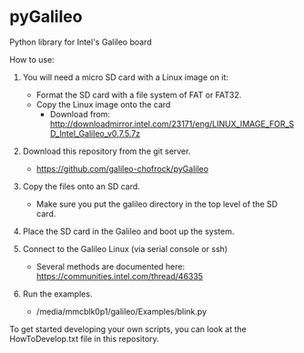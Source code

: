 pyGalileo
=========

Python library for Intel's Galileo board

How to use:
1. You will need a micro SD card with a Linux image on it: 
    - Format the SD card with a file system of FAT or FAT32.
    - Copy the Linux image onto the card 
        - Download from: http://downloadmirror.intel.com/23171/eng/LINUX_IMAGE_FOR_SD_Intel_Galileo_v0.7.5.7z

2. Download this repository from the git server.
    - https://github.com/galileo-chofrock/pyGalileo

3. Copy the files onto an SD card.
    - Make sure you put the galileo directory in the top level of the SD card.

4. Place the SD card in the Galileo and boot up the system.

5. Connect to the Galileo Linux (via serial console or ssh)
    - Several methods are documented here: https://communities.intel.com/thread/46335

6. Run the examples.
    - /media/mmcblk0p1/galileo/Examples/blink.py

    
To get started developing your own scripts, you can look at the HowToDevelop.txt file in this repository. 